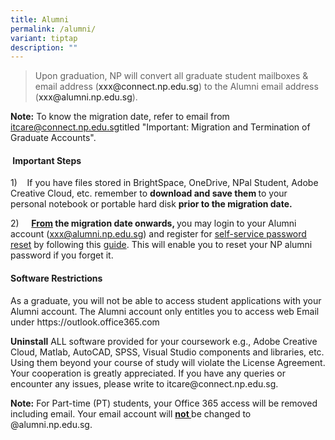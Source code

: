 ```yaml
---
title: Alumni
permalink: /alumni/
variant: tiptap
description: ""
---
```

<blockquote>
<p>Upon graduation, NP will convert all graduate student mailboxes &amp;
email address (<a rel="noopener noreferrer nofollow" target="_blank">xxx@connect.np.edu.sg</a>)
to the Alumni email address (<a rel="noopener noreferrer nofollow" target="_blank">xxx@alumni.np.edu.sg</a>).</p>
</blockquote>
<p><strong>Note:</strong> To know the migration date, refer to email from
<a href="mailto:itcare@connect.np.edu.sg" rel="noopener noreferrer nofollow" target="_blank">itcare@connect.np.edu.sg</a>titled "Important: Migration and Termination
of Graduate Accounts".</p>
<h4><strong>&nbsp;Important Steps</strong></h4>
<p>1) &nbsp;&nbsp;&nbsp;If you have files stored in BrightSpace, OneDrive,
NPal Student, Adobe Creative Cloud, etc. remember to <strong>download and save them </strong>to
your personal notebook or portable hard disk <strong>prior to the migration date.</strong>
</p>
<p>2) &nbsp;&nbsp;&nbsp;&nbsp;<strong><u>From</u> the migration date onwards, </strong>you
may login to your Alumni account (<a rel="noopener noreferrer nofollow" target="_blank"><u>xxx@alumni.np.edu.sg</u></a>)
and register for <a href="http://aka.ms/ssprsetup" rel="noopener noreferrer nofollow" target="loopstyle_link"><u>self-service password reset</u></a> by
following this <a href="/files/AccessAlumniAccount.pdf" rel="noopener noreferrer nofollow" target="_blank">guide</a>.
This will enable you to reset your NP alumni password if you forget it.</p>
<p></p>
<h4><strong>Software Restrictions</strong></h4>
<p>As a graduate, you will not be able to access student applications with
your Alumni account. The Alumni account only entitles you to access web
Email under <a rel="noopener noreferrer nofollow" target="_blank">https://outlook.office365.com</a>
</p>
<p><strong>Uninstall</strong> ALL software provided for your coursework e.g.,
Adobe Creative Cloud, Matlab, AutoCAD, SPSS, Visual Studio components and
libraries, etc. Using them beyond your course of study will violate the
License Agreement. Your cooperation is greatly appreciated. If you have
any queries or encounter any issues, please write to <a rel="noopener noreferrer nofollow" target="_blank">itcare@connect.np.edu.sg</a>.</p>
<p></p>
<p><strong>Note:</strong> For Part-time (PT) students, your Office 365 access
will be removed including email. Your email account will <strong><u>not </u></strong>be
changed to @<a rel="noopener noreferrer nofollow" target="_blank">alumni.np.edu.sg</a>.</p>